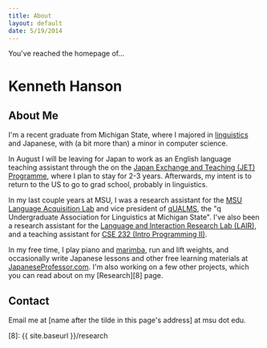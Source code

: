 ```yaml
---
title: About
layout: default
date: 5/19/2014
---
```


You've reached the homepage of...

# Kenneth Hanson

## About Me

I'm a recent graduate from Michigan State, where I majored in [linguistics][1] and Japanese, with (a bit more than) a minor in computer science.

In August I will be leaving for Japan to work as an English language teaching assistant through the on the [Japan Exchange and Teaching (JET) Programme](http://www.jetprogramme.org/), where I plan to stay for 2-3 years. Afterwards, my intent is to return to the US to go to grad school, probably in linguistics.

In  my last couple years at MSU, I was a research assistant for the [MSU Language Acquisition Lab][2] and vice president of [qUALMS][3], the "q Undergraduate Association for Linguistics at Michigan State". I've also been a research assistant for the [Language and Interaction Research Lab (LAIR)][4], and a teaching assistant for [CSE 232 (Intro Programming II)][5].

In my free time, I play piano and [marimba][6], run and lift weights, and occasionally write Japanese lessons and other free learning materials at [JapaneseProfessor.com][7]. I'm also working on a few other projects, which you can read about on my [Research][8] page.

## Contact

Email me at [name after the tilde in this page's address] at msu dot edu.

[1]: http://en.wikipedia.org/wiki/linguistics
[2]: http://www.msuacquisition.wordpress.com/
[3]: http://www.msu.edu/~qualms
[4]: http://links.cse.msu.edu:8000/lair/
[5]: http://www.cse.msu.edu/~cse232
[6]: http://en.wikipedia.org/wiki/Marimba
[7]: http://www.japaneseprofessor.com
[8]: {{ site.baseurl }}/research